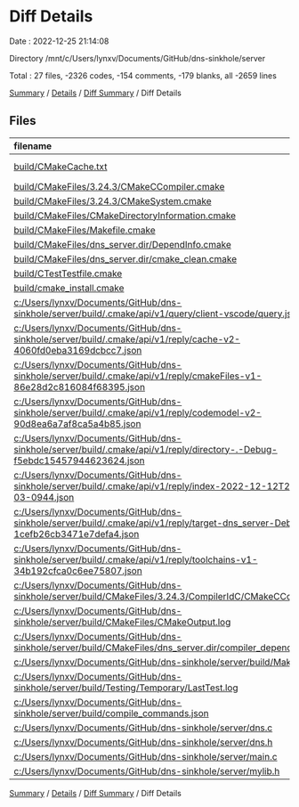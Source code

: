 # Diff Details

Date : 2022-12-25 21:14:08

Directory /mnt/c/Users/lynxv/Documents/GitHub/dns-sinkhole/server

Total : 27 files,  -2326 codes, -154 comments, -179 blanks, all -2659 lines

[Summary](results.md) / [Details](details.md) / [Diff Summary](diff.md) / Diff Details

## Files
| filename | language | code | comment | blank | total |
| :--- | :--- | ---: | ---: | ---: | ---: |
| [build/CMakeCache.txt](/build/CMakeCache.txt) | CMake Cache | 273 | 0 | 60 | 333 |
| [build/CMakeFiles/3.24.3/CMakeCCompiler.cmake](/build/CMakeFiles/3.24.3/CMakeCCompiler.cmake) | CMake | 55 | 0 | 18 | 73 |
| [build/CMakeFiles/3.24.3/CMakeSystem.cmake](/build/CMakeFiles/3.24.3/CMakeSystem.cmake) | CMake | 10 | 0 | 6 | 16 |
| [build/CMakeFiles/CMakeDirectoryInformation.cmake](/build/CMakeFiles/CMakeDirectoryInformation.cmake) | CMake | 12 | 0 | 5 | 17 |
| [build/CMakeFiles/Makefile.cmake](/build/CMakeFiles/Makefile.cmake) | CMake | 38 | 0 | 6 | 44 |
| [build/CMakeFiles/dns_server.dir/DependInfo.cmake](/build/CMakeFiles/dns_server.dir/DependInfo.cmake) | CMake | 17 | 0 | 6 | 23 |
| [build/CMakeFiles/dns_server.dir/cmake_clean.cmake](/build/CMakeFiles/dns_server.dir/cmake_clean.cmake) | CMake | 16 | 0 | 2 | 18 |
| [build/CTestTestfile.cmake](/build/CTestTestfile.cmake) | CMake | 6 | 0 | 1 | 7 |
| [build/cmake_install.cmake](/build/cmake_install.cmake) | CMake | 46 | 0 | 9 | 55 |
| [c:/Users/lynxv/Documents/GitHub/dns-sinkhole/server/build/.cmake/api/v1/query/client-vscode/query.json](/c:/Users/lynxv/Documents/GitHub/dns-sinkhole/server/build/.cmake/api/v1/query/client-vscode/query.json) | JSON | -1 | 0 | 0 | -1 |
| [c:/Users/lynxv/Documents/GitHub/dns-sinkhole/server/build/.cmake/api/v1/reply/cache-v2-4060fd0eba3169dcbcc7.json](/c:/Users/lynxv/Documents/GitHub/dns-sinkhole/server/build/.cmake/api/v1/reply/cache-v2-4060fd0eba3169dcbcc7.json) | JSON | -1,071 | 0 | -1 | -1,072 |
| [c:/Users/lynxv/Documents/GitHub/dns-sinkhole/server/build/.cmake/api/v1/reply/cmakeFiles-v1-86e28d2c816084f68395.json](/c:/Users/lynxv/Documents/GitHub/dns-sinkhole/server/build/.cmake/api/v1/reply/cmakeFiles-v1-86e28d2c816084f68395.json) | JSON | -97 | 0 | -1 | -98 |
| [c:/Users/lynxv/Documents/GitHub/dns-sinkhole/server/build/.cmake/api/v1/reply/codemodel-v2-90d8ea6a7af8ca5a4b85.json](/c:/Users/lynxv/Documents/GitHub/dns-sinkhole/server/build/.cmake/api/v1/reply/codemodel-v2-90d8ea6a7af8ca5a4b85.json) | JSON | -60 | 0 | -1 | -61 |
| [c:/Users/lynxv/Documents/GitHub/dns-sinkhole/server/build/.cmake/api/v1/reply/directory-.-Debug-f5ebdc15457944623624.json](/c:/Users/lynxv/Documents/GitHub/dns-sinkhole/server/build/.cmake/api/v1/reply/directory-.-Debug-f5ebdc15457944623624.json) | JSON | -14 | 0 | -1 | -15 |
| [c:/Users/lynxv/Documents/GitHub/dns-sinkhole/server/build/.cmake/api/v1/reply/index-2022-12-12T20-44-03-0944.json](/c:/Users/lynxv/Documents/GitHub/dns-sinkhole/server/build/.cmake/api/v1/reply/index-2022-12-12T20-44-03-0944.json) | JSON | -132 | 0 | -1 | -133 |
| [c:/Users/lynxv/Documents/GitHub/dns-sinkhole/server/build/.cmake/api/v1/reply/target-dns_server-Debug-1cefb26cb3471e7defa4.json](/c:/Users/lynxv/Documents/GitHub/dns-sinkhole/server/build/.cmake/api/v1/reply/target-dns_server-Debug-1cefb26cb3471e7defa4.json) | JSON | -122 | 0 | -1 | -123 |
| [c:/Users/lynxv/Documents/GitHub/dns-sinkhole/server/build/.cmake/api/v1/reply/toolchains-v1-34b192cfca0c6ee75807.json](/c:/Users/lynxv/Documents/GitHub/dns-sinkhole/server/build/.cmake/api/v1/reply/toolchains-v1-34b192cfca0c6ee75807.json) | JSON | -52 | 0 | -1 | -53 |
| [c:/Users/lynxv/Documents/GitHub/dns-sinkhole/server/build/CMakeFiles/3.24.3/CompilerIdC/CMakeCCompilerId.c](/c:/Users/lynxv/Documents/GitHub/dns-sinkhole/server/build/CMakeFiles/3.24.3/CompilerIdC/CMakeCCompilerId.c) | C | -640 | -61 | -138 | -839 |
| [c:/Users/lynxv/Documents/GitHub/dns-sinkhole/server/build/CMakeFiles/CMakeOutput.log](/c:/Users/lynxv/Documents/GitHub/dns-sinkhole/server/build/CMakeFiles/CMakeOutput.log) | Log | -203 | 0 | -16 | -219 |
| [c:/Users/lynxv/Documents/GitHub/dns-sinkhole/server/build/CMakeFiles/dns_server.dir/compiler_depend.ts](/c:/Users/lynxv/Documents/GitHub/dns-sinkhole/server/build/CMakeFiles/dns_server.dir/compiler_depend.ts) | TypeScript | -2 | 0 | -1 | -3 |
| [c:/Users/lynxv/Documents/GitHub/dns-sinkhole/server/build/Makefile](/c:/Users/lynxv/Documents/GitHub/dns-sinkhole/server/build/Makefile) | Makefile | -112 | -53 | -55 | -220 |
| [c:/Users/lynxv/Documents/GitHub/dns-sinkhole/server/build/Testing/Temporary/LastTest.log](/c:/Users/lynxv/Documents/GitHub/dns-sinkhole/server/build/Testing/Temporary/LastTest.log) | Log | -3 | 0 | -1 | -4 |
| [c:/Users/lynxv/Documents/GitHub/dns-sinkhole/server/build/compile_commands.json](/c:/Users/lynxv/Documents/GitHub/dns-sinkhole/server/build/compile_commands.json) | JSON | -12 | 0 | 0 | -12 |
| [c:/Users/lynxv/Documents/GitHub/dns-sinkhole/server/dns.c](/c:/Users/lynxv/Documents/GitHub/dns-sinkhole/server/dns.c) | C | -150 | -6 | -39 | -195 |
| [c:/Users/lynxv/Documents/GitHub/dns-sinkhole/server/dns.h](/c:/Users/lynxv/Documents/GitHub/dns-sinkhole/server/dns.h) | C++ | -61 | -33 | -12 | -106 |
| [c:/Users/lynxv/Documents/GitHub/dns-sinkhole/server/main.c](/c:/Users/lynxv/Documents/GitHub/dns-sinkhole/server/main.c) | C | -63 | -1 | -22 | -86 |
| [c:/Users/lynxv/Documents/GitHub/dns-sinkhole/server/mylib.h](/c:/Users/lynxv/Documents/GitHub/dns-sinkhole/server/mylib.h) | C++ | -4 | 0 | -1 | -5 |

[Summary](results.md) / [Details](details.md) / [Diff Summary](diff.md) / Diff Details